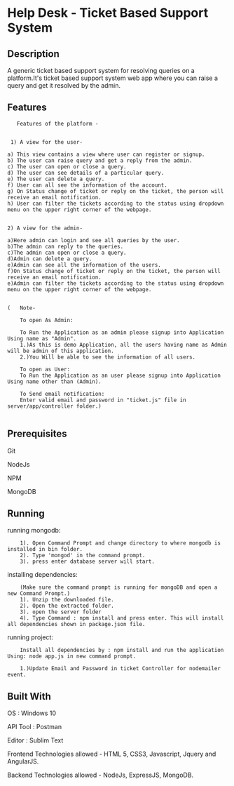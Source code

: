 # Help Desk - Ticket Based Support System


## Description
A generic ticket based support system for resolving queries on a platform.It's ticket based support system web app where you can raise a query and get it resolved by the admin.


## Features

```
   Features of the platform -  

 
 1) A view for the user-

a) This view contains a view where user can register or signup. 
b) The user can raise query and get a reply from the admin.
c) The user can open or close a query.
d) The user can see details of a particular query.  
e) The user can delete a query.
f) User can all see the information of the account.
g) On Status change of ticket or reply on the ticket, the person will receive an email notification.
h) User can filter the tickets according to the status using dropdown menu on the upper right corner of the webpage.
 
 
2) A view for the admin- 

a)Here admin can login and see all queries by the user.
b)The admin can reply to the queries.
c)The admin can open or close a query.
d)Admin can delete a query.
e)Admin can see all the information of the users.
f)On Status change of ticket or reply on the ticket, the person will receive an email notification.
e)Admin can filter the tickets according to the status using dropdown menu on the upper right corner of the webpage. 


(   Note- 

    To open As Admin:

    To Run the Application as an admin please signup into Application Using name as "Admin".
    1.)As this is demo Application, all the users having name as Admin will be admin of this application.
    2.)You Will be able to see the information of all users.

    To open as User:
    To Run the Application as an user please signup into Application Using name other than (Admin).

    To Send email notification:
    Enter valid email and password in "ticket.js" file in server/app/controller folder.)
 
 ```

## Prerequisites

Git

NodeJs

NPM

MongoDB

## Running

  running mongodb:
```
    1). Open Command Prompt and change directory to where mongodb is installed in bin folder.
    2). Type 'mongod' in the command prompt.
    3). press enter database server will start.
```
  installing dependencies:
```
    (Make sure the command prompt is running for mongoDB and open a new Command Prompt.)
    1). Unzip the downloaded file.
    2). Open the extracted folder.
    3). open the server folder 
    4). Type Command : npm install and press enter. This will install all dependencies shown in package.json file.
```
  running project:
```
    Install all dependencies by : npm install and run the application Using: node app.js in new command prompt.

    1.)Update Email and Password in ticket Controller for nodemailer event.
```

    
## Built With

OS : Windows 10

API Tool : Postman

Editor : Sublim Text

Frontend Technologies allowed - HTML 5, CSS3, Javascript, Jquery and AngularJS.

Backend Technologies allowed - NodeJs, ExpressJS, MongoDB.
